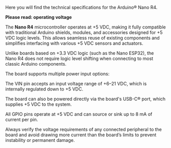 Here you will find the technical specifications for the Arduino® Nano R4.

**Please read: operating voltage**

The **Nano R4** microcontroller operates at +5 VDC, making it fully compatible with traditional Arduino shields, modules, and accessories designed for +5 VDC logic levels. This allows seamless reuse of existing components and simplifies interfacing with various +5 VDC sensors and actuators.

Unlike boards based on +3.3 VDC logic (such as the Nano ESP32), the Nano R4 does not require logic level shifting when connecting to most classic Arduino components.

The board supports multiple power input options:

The VIN pin accepts an input voltage range of +6–21 VDC, which is internally regulated down to +5 VDC.

The board can also be powered directly via the board's USB-C® port, which supplies +5 VDC to the system.

All GPIO pins operate at +5 VDC and can source or sink up to 8 mA of current per pin.

Always verify the voltage requirements of any connected peripheral to the board and avoid drawing more current than the board’s limits to prevent instability or permanent damage.